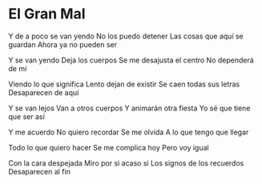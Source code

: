 # El Gran Mal

Y de a poco se van yendo
No los puedo detener
Las cosas que aquí se guardan
Ahora ya no pueden ser

Y se van yendo
Deja los cuerpos
Se me desajusta el centro
No dependerá de mí

Viendo lo que significa
Lento dejan de existir
Se caen todas sus letras
Desaparecen de aquí

Y se van lejos
Van a otros cuerpos
Y animarán otra fiesta
Yo sé que tiene que ser así

Y me acuerdo
No quiero recordar
Se me olvida
A lo que tengo que llegar

Todo lo que quiero hacer
Se me complica hoy
Pero voy igual

Con la cara despejada
Miro por si acaso si
Los signos de los recuerdos
Desaparecen al fin
